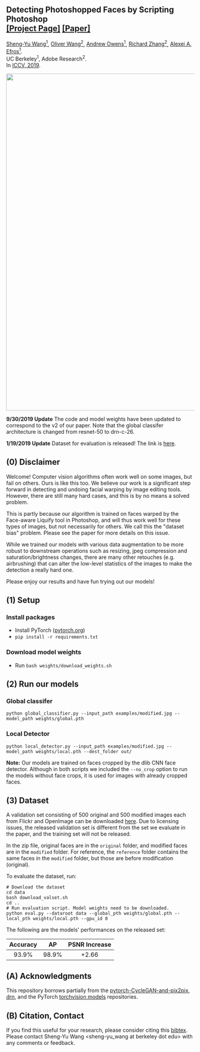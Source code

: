 ## <b>Detecting Photoshopped Faces by Scripting Photoshop</b> <br>[[Project Page]](http://peterwang512.github.io/FALdetector) [[Paper]](https://arxiv.org/abs/1906.05856)

[Sheng-Yu Wang<sup>1</sup>](https://peterwang512.github.io/),
[Oliver Wang<sup>2</sup>](http://www.oliverwang.info/),
[Andrew Owens<sup>1</sup>](http://andrewowens.com/),
[Richard Zhang<sup>2</sup>](https://richzhang.github.io/),
[Alexei A. Efros<sup>1</sup>](https://people.eecs.berkeley.edu/~efros/). <br>
UC Berkeley<sup>1</sup>, Adobe Research<sup>2</sup>. <br>
In [ICCV, 2019](https://arxiv.org/abs/1906.05856).


<img src='https://peterwang512.github.io/FALdetector/images/teaser.png' align="center" width=900>

<b>9/30/2019 Update</b> The code and model weights have been updated to correspond to the v2 of our paper. Note that the global classifer architecture is changed from resnet-50 to drn-c-26.

<b>1/19/2019 Update</b> Dataset for evaluation is released! The link is [here](https://drive.google.com/file/d/1qCnwdbXFTf96g_LP-g_h-0BQcypNDuWB/view).

## (0) Disclaimer
Welcome! Computer vision algorithms often work well on some images, but fail on others. Ours is like this too. We believe our work is a significant step forward in detecting and undoing facial warping by image editing tools. However, there are still many hard cases, and this is by no means a solved problem.

This is partly because our algorithm is trained on faces warped by the Face-aware Liquify tool in Photoshop, and will thus work well for these types of images, but not necessarily for others. We call this the "dataset bias" problem. Please see the paper for more details on this issue.

While we trained our models with various data augmentation to be more robust to downstream operations such as resizing, jpeg compression and saturation/brightness changes, there are many other retouches (e.g. airbrushing) that can alter the low-level statistics of the images to make the detection a really hard one.

Please enjoy our results and have fun trying out our models!




## (1) Setup

### Install packages
- Install PyTorch ([pytorch.org](http://pytorch.org))
- `pip install -r requirements.txt`

### Download model weights
- Run `bash weights/download_weights.sh`


## (2) Run our models
 
### Global classifer
```
python global_classifier.py --input_path examples/modified.jpg --model_path weights/global.pth
```

### Local Detector
```
python local_detector.py --input_path examples/modified.jpg --model_path weights/local.pth --dest_folder out/
```

**Note:** Our models are trained on faces cropped by the dlib CNN face detector. Although in both scripts we included the `--no_crop` option to run the models without face crops, it is used for images with already cropped faces.

## (3) Dataset
A validation set consisting of 500 original and 500 modified images each from Flickr and OpenImage can be downloaded [here](https://drive.google.com/file/d/1qCnwdbXFTf96g_LP-g_h-0BQcypNDuWB/view). Due to licensing issues, the released validation set is different from the set we evaluate in the paper, and the training set will not be released.

In the zip file, original faces are in the `original` folder, and modified faces are in the `modified` folder. For reference, the `reference` folder contains the same faces in the `modified` folder, but those are before modification (original).

To evaluate the dataset, run:
```
# Download the dataset
cd data
bash download_valset.sh
cd ..
# Run evaluation script. Model weights need to be downloaded.
python eval.py --dataroot data --global_pth weights/global.pth --local_pth weights/local.pth --gpu_id 0
```
The following are the models' performances on the released set:

|Accuracy|  AP |PSNR Increase|
|:------:|:---:|:-----------:|
|   93.9%|98.9%|        +2.66|



## (A) Acknowledgments

This repository borrows partially from the [pytorch-CycleGAN-and-pix2pix](https://github.com/junyanz/pytorch-CycleGAN-and-pix2pix), [drn](https://github.com/fyu/drn), and the PyTorch [torchvision models](https://github.com/pytorch/vision/tree/master/torchvision/models) repositories. 

## (B) Citation, Contact

If you find this useful for your research, please consider citing this [bibtex](https://peterwang512.github.io/FALdetector/cite.txt). Please contact Sheng-Yu Wang \<sheng-yu_wang at berkeley dot edu\> with any comments or feedback.
